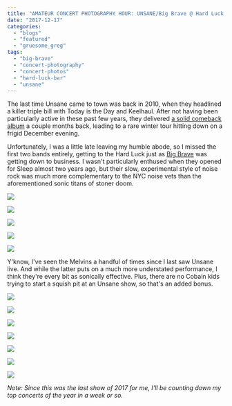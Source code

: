 ```yaml
---
title: "AMATEUR CONCERT PHOTOGRAPHY HOUR: UNSANE/Big Brave @ Hard Luck, December 16, 2017"
date: "2017-12-17"
categories: 
  - "blogs"
  - "featured"
  - "gruesome_greg"
tags: 
  - "big-brave"
  - "concert-photography"
  - "concert-photos"
  - "hard-luck-bar"
  - "unsane"
---
```


The last time Unsane came to town was back in 2010, when they headlined a killer triple bill with Today is the Day and Keelhaul. After not having been particularly active in these past few years, they delivered [a solid comeback album](https://hellbound.ca/2017/09/unsane-sterilize/) a couple months back, leading to a rare winter tour hitting down on a frigid December evening.

Unfortunately, I was a little late leaving my humble abode, so I missed the first two bands entirely, getting to the Hard Luck just as [Big Brave](http://www.bigbrave.ca/) was getting down to business. I wasn't particularly enthused when they opened for Sleep almost two years ago, but their slow, experimental style of noise rock was much more complementary to the NYC noise vets than the aforementioned sonic titans of stoner doom.

[![](https://hellbound.ca/wp-content/uploads/2017/12/IMG_0084-1024x768.jpg)](https://hellbound.ca/wp-content/uploads/2017/12/IMG_0084.jpg)

[![](https://hellbound.ca/wp-content/uploads/2017/12/IMG_0087.jpg)](https://hellbound.ca/wp-content/uploads/2017/12/IMG_0087.jpg)

[![](https://hellbound.ca/wp-content/uploads/2017/12/IMG_0088.jpg)](https://hellbound.ca/wp-content/uploads/2017/12/IMG_0088.jpg)

[![](https://hellbound.ca/wp-content/uploads/2017/12/IMG_0089-1024x768.jpg)](https://hellbound.ca/wp-content/uploads/2017/12/IMG_0089.jpg)

[![](https://hellbound.ca/wp-content/uploads/2017/12/IMG_0095-1024x768.jpg)](https://hellbound.ca/wp-content/uploads/2017/12/IMG_0095.jpg)

Y'know, I've seen the Melvins a handful of times since I last saw Unsane live. And while the latter puts on a much more understated performance, I think they're every bit as sonically effective. Plus, there are no Cobain kids trying to start a squish pit at an Unsane show, so that's an added bonus.

[![](https://hellbound.ca/wp-content/uploads/2017/12/IMG_0103-1024x768.jpg)](https://hellbound.ca/wp-content/uploads/2017/12/IMG_0103.jpg)

[![](https://hellbound.ca/wp-content/uploads/2017/12/IMG_0101.jpg)](https://hellbound.ca/wp-content/uploads/2017/12/IMG_0101.jpg)

[![](https://hellbound.ca/wp-content/uploads/2017/12/IMG_0109.jpg)](https://hellbound.ca/wp-content/uploads/2017/12/IMG_0109.jpg)

[![](https://hellbound.ca/wp-content/uploads/2017/12/IMG_0111.jpg)](https://hellbound.ca/wp-content/uploads/2017/12/IMG_0111.jpg)

[![](https://hellbound.ca/wp-content/uploads/2017/12/IMG_0115.jpg)](https://hellbound.ca/wp-content/uploads/2017/12/IMG_0115.jpg)

[![](https://hellbound.ca/wp-content/uploads/2017/12/IMG_0117.jpg)](https://hellbound.ca/wp-content/uploads/2017/12/IMG_0117.jpg)

[![](https://hellbound.ca/wp-content/uploads/2017/12/IMG_0122.jpg)](https://hellbound.ca/wp-content/uploads/2017/12/IMG_0122.jpg)

_Note: Since this was the last show of 2017 for me, I'll be counting down my top concerts of the year in a week or so._
